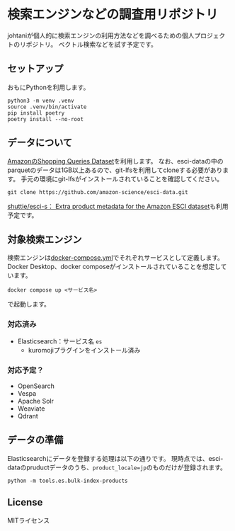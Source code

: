 # 検索エンジンなどの調査用リポジトリ

johtaniが個人的に検索エンジンの利用方法などを調べるための個人プロジェクトのリポジトリ。
ベクトル検索などを試す予定です。

## セットアップ

おもにPythonを利用します。

```
python3 -m venv .venv
source .venv/bin/activate
pip install poetry
poetry install --no-root
```

## データについて

[AmazonのShopping Queries Dataset](https://github.com/amazon-science/esci-data)を利用します。
なお、esci-dataの中のparquetのデータは1GB以上あるので、git-lfsを利用してcloneする必要があります。
手元の環境にgit-lfsがインストールされていることを確認してください。

```
git clone https://github.com/amazon-science/esci-data.git
```

[shuttie/esci-s： Extra product metadata for the Amazon ESCI dataset](https://github.com/shuttie/esci-s)も利用予定です。

## 対象検索エンジン

検索エンジンは[docker-compose.yml](./docker-compose.yml)でそれぞれサービスとして定義します。
Docker Desktop、docker composeがインストールされていることを想定しています。

```
docker compose up <サービス名>
```

で起動します。

### 対応済み

* Elasticsearch：サービス名 `es`
  * kuromojiプラグインをインストール済み

### 対応予定？ 
 
* OpenSearch
* Vespa
* Apache Solr
* Weaviate
* Qdrant

## データの準備 

Elasticsearchにデータを登録する処理は以下の通りです。
現時点では、esci-dataのpruductデータのうち、`product_locale=jp`のものだけが登録されます。

```
python -m tools.es.bulk-index-products
```

## License

MITライセンス